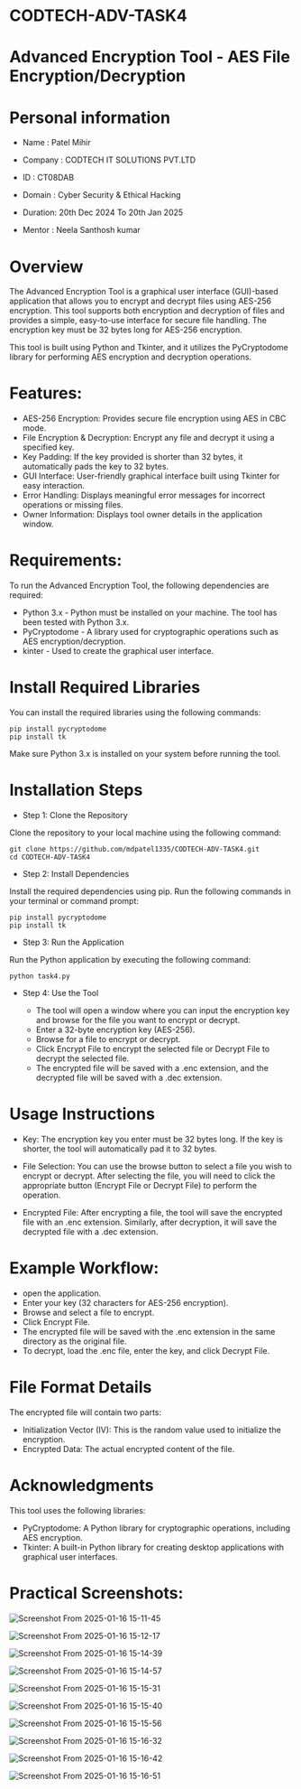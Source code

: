 # CODTECH-ADV-TASK4
# Advanced Encryption Tool - AES File Encryption/Decryption

# Personal information

* Name : Patel Mihir

* Company : CODTECH IT SOLUTIONS PVT.LTD

* ID : CT08DAB

* Domain : Cyber Security & Ethical Hacking

* Duration: 20th Dec 2024 To 20th Jan 2025

* Mentor : Neela Santhosh kumar

# Overview

The Advanced Encryption Tool is a graphical user interface (GUI)-based application that allows you to encrypt and decrypt files using AES-256 encryption. This tool supports both encryption and decryption of files and provides a simple, easy-to-use interface for secure file handling. The encryption key must be 32 bytes long for AES-256 encryption.

This tool is built using Python and Tkinter, and it utilizes the PyCryptodome library for performing AES encryption and decryption operations.


# Features:

- AES-256 Encryption: Provides secure file encryption using AES in CBC mode.
- File Encryption & Decryption: Encrypt any file and decrypt it using a specified key.
- Key Padding: If the key provided is shorter than 32 bytes, it automatically pads the key to 32 bytes.
- GUI Interface: User-friendly graphical interface built using Tkinter for easy interaction.
- Error Handling: Displays meaningful error messages for incorrect operations or missing files.
- Owner Information: Displays tool owner details in the application window.


# Requirements:

To run the Advanced Encryption Tool, the following dependencies are required:

- Python 3.x - Python must be installed on your machine. The tool has been tested with Python 3.x.
- PyCryptodome - A library used for cryptographic operations such as AES encryption/decryption.
- kinter - Used to create the graphical user interface.

# Install Required Libraries

You can install the required libraries using the following commands:

    pip install pycryptodome
    pip install tk

Make sure Python 3.x is installed on your system before running the tool.

# Installation Steps
- Step 1: Clone the Repository

Clone the repository to your local machine using the following command:

    git clone https://github.com/mdpatel1335/CODTECH-ADV-TASK4.git
    cd CODTECH-ADV-TASK4

- Step 2: Install Dependencies

Install the required dependencies using pip. Run the following commands in your terminal or command prompt:

    pip install pycryptodome
    pip install tk

- Step 3: Run the Application

Run the Python application by executing the following command:

    python task4.py

- Step 4: Use the Tool

    - The tool will open a window where you can input the encryption key and browse for the file you want to encrypt or decrypt.
    - Enter a 32-byte encryption key (AES-256).
    - Browse for a file to encrypt or decrypt.
    - Click Encrypt File to encrypt the selected file or Decrypt File to decrypt the selected file.
    - The encrypted file will be saved with a .enc extension, and the decrypted file will be saved with a .dec extension.
 

# Usage Instructions

- Key: The encryption key you enter must be 32 bytes long. If the key is shorter, the tool will automatically pad it to 32 bytes.

- File Selection: You can use the browse button to select a file you wish to encrypt or decrypt. After selecting the file, you will need to click the appropriate button (Encrypt File or Decrypt File) to perform the operation.

- Encrypted File: After encrypting a file, the tool will save the encrypted file with an .enc extension. Similarly, after decryption, it will save the decrypted file with a .dec extension.

# Example Workflow:

- open the application.
- Enter your key (32 characters for AES-256 encryption).
- Browse and select a file to encrypt.
- Click Encrypt File.
- The encrypted file will be saved with the .enc extension in the same directory as the original file.
- To decrypt, load the .enc file, enter the key, and click Decrypt File.

# File Format Details

The encrypted file will contain two parts:
- Initialization Vector (IV): This is the random value used to initialize the encryption.
- Encrypted Data: The actual encrypted content of the file.

# Acknowledgments

This tool uses the following libraries:

- PyCryptodome: A Python library for cryptographic operations, including AES encryption.
- Tkinter: A built-in Python library for creating desktop applications with graphical user interfaces.


# Practical Screenshots:

![Screenshot From 2025-01-16 15-11-45](https://github.com/user-attachments/assets/4e8dc86b-885b-433c-85ab-ab30a3c561a0)

![Screenshot From 2025-01-16 15-12-17](https://github.com/user-attachments/assets/cddbdc1a-2d10-4f5e-8c70-21b701375c9b)

![Screenshot From 2025-01-16 15-14-39](https://github.com/user-attachments/assets/a5d58113-e3b8-4fdb-a767-6d8479909e8c)

![Screenshot From 2025-01-16 15-14-57](https://github.com/user-attachments/assets/734a1de3-8a6c-491b-bd0b-f9a766b73852)

![Screenshot From 2025-01-16 15-15-31](https://github.com/user-attachments/assets/36d14257-e2a6-448b-92d1-7faac2f42a0c)

![Screenshot From 2025-01-16 15-15-40](https://github.com/user-attachments/assets/2bf8a93e-4407-4ee0-b7e0-a688a1dc568d)

![Screenshot From 2025-01-16 15-15-56](https://github.com/user-attachments/assets/7375f543-578c-49b3-82f6-15c6620c5eab)

![Screenshot From 2025-01-16 15-16-32](https://github.com/user-attachments/assets/6209ae19-7b56-4e8e-8eae-d20492aae021)

![Screenshot From 2025-01-16 15-16-42](https://github.com/user-attachments/assets/bca02a52-3956-46ff-baa5-e52d32267b39)

![Screenshot From 2025-01-16 15-16-51](https://github.com/user-attachments/assets/8aefc1d0-ae53-4319-975c-189eed1dff79)
